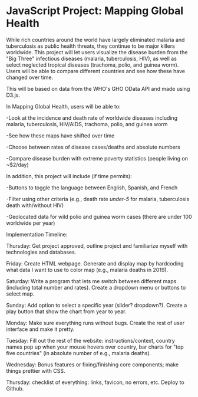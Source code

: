 # JavaScript Project: Mapping Global Health

While rich countries around the world have largely eliminated malaria and tuberculosis as public health threats, they continue to be major killers worldwide.  This project will let users visualize the disease burden from the "Big Three" infectious diseases (malaria, tuberculosis, HIV), as well as select neglected tropical diseases (trachoma, polio, and guinea worm).  Users will be able to compare different countries and see how these have changed over time.

This will be based on data from the WHO's GHO OData API and made using D3.js.

In Mapping Global Health, users will be able to:

-Look at the incidence and death rate of worldwide diseases including malaria, tuberculosis, HIV/AIDS, trachoma, polio, and guinea worm

-See how these maps have shifted over time

-Choose between rates of disease cases/deaths and absolute numbers

-Compare disease burden with extreme poverty statistics (people living on ~$2/day)

In addition, this project will include (if time permits):

-Buttons to toggle the language between English, Spanish, and French

-Filter using other criteria (e.g., death rate *under-5* for malaria, tuberculosis death with/without HIV)

-Geolocated data for wild polio and guinea worm cases (there are under 100 worldwide per year)



Implementation Timeline:

Thursday: Get project approved, outline project and familiarize myself with technologies and databases.

Friday: Create HTML webpage.  Generate and display map by hardcoding what data I want to use to color map (e.g., malaria deaths in 2019).

Saturday: Write a program that lets me switch between different maps (including total number and rates).  Create a dropdown menu or buttons to select map.

Sunday: Add option to select a specific year (slider?  dropdown?).  Create a play button that show the chart from year to year.

Monday: Make sure everything runs without bugs.  Create the rest of user interface and make it pretty.

Tuesday: Fill out the rest of the website: instructions/context, country names pop up when your mouse hovers over country, bar charts for "top five countries" (in absolute number of e.g., malaria deaths).

Wednesday: Bonus features or fixing/finishing core components; make things prettier with CSS.

Thursday: checklist of everything: links, favicon, no errors, etc.  Deploy to Github.